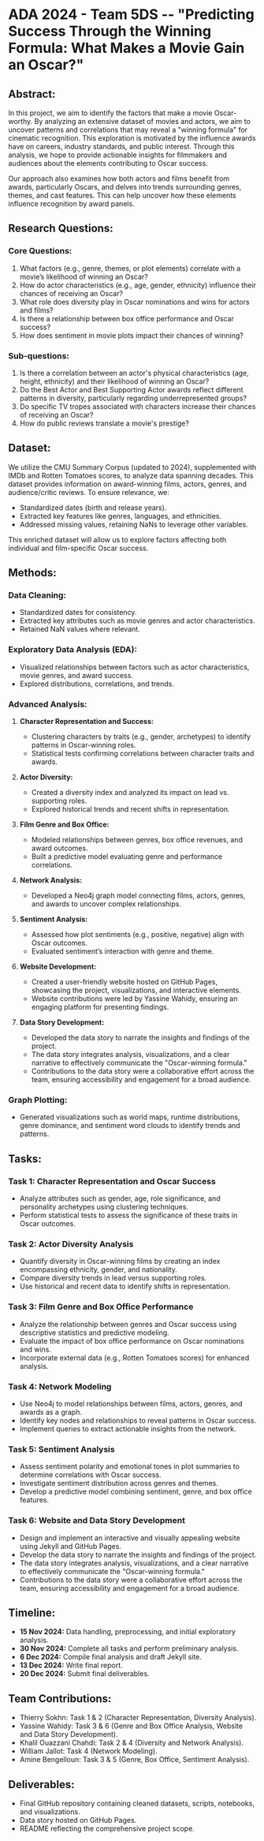 
# ADA 2024 - Team 5DS -- "Predicting Success Through the Winning Formula: What Makes a Movie Gain an Oscar?"

## Abstract:
In this project, we aim to identify the factors that make a movie Oscar-worthy. By analyzing an extensive dataset of movies and actors, we aim to uncover patterns and correlations that may reveal a "winning formula" for cinematic recognition. This exploration is motivated by the influence awards have on careers, industry standards, and public interest. Through this analysis, we hope to provide actionable insights for filmmakers and audiences about the elements contributing to Oscar success.

Our approach also examines how both actors and films benefit from awards, particularly Oscars, and delves into trends surrounding genres, themes, and cast features. This can help uncover how these elements influence recognition by award panels.

## Research Questions:
### Core Questions:
1. What factors (e.g., genre, themes, or plot elements) correlate with a movie’s likelihood of winning an Oscar?
2. How do actor characteristics (e.g., age, gender, ethnicity) influence their chances of receiving an Oscar?
3. What role does diversity play in Oscar nominations and wins for actors and films?
4. Is there a relationship between box office performance and Oscar success?
5. How does sentiment in movie plots impact their chances of winning?

### Sub-questions:
1. Is there a correlation between an actor's physical characteristics (age, height, ethnicity) and their likelihood of winning an Oscar?
2. Do the Best Actor and Best Supporting Actor awards reflect different patterns in diversity, particularly regarding underrepresented groups?
3. Do specific TV tropes associated with characters increase their chances of receiving an Oscar?
4. How do public reviews translate a movie's prestige?

## Dataset:
We utilize the CMU Summary Corpus (updated to 2024), supplemented with IMDb and Rotten Tomatoes scores, to analyze data spanning decades. This dataset provides information on award-winning films, actors, genres, and audience/critic reviews. To ensure relevance, we:

- Standardized dates (birth and release years).
- Extracted key features like genres, languages, and ethnicities.
- Addressed missing values, retaining NaNs to leverage other variables.

This enriched dataset will allow us to explore factors affecting both individual and film-specific Oscar success.

## Methods:
### Data Cleaning:
- Standardized dates for consistency.
- Extracted key attributes such as movie genres and actor characteristics.
- Retained NaN values where relevant.

### Exploratory Data Analysis (EDA):
- Visualized relationships between factors such as actor characteristics, movie genres, and award success.
- Explored distributions, correlations, and trends.

### Advanced Analysis:
1. **Character Representation and Success:**
   - Clustering characters by traits (e.g., gender, archetypes) to identify patterns in Oscar-winning roles.
   - Statistical tests confirming correlations between character traits and awards.

2. **Actor Diversity:**
   - Created a diversity index and analyzed its impact on lead vs. supporting roles.
   - Explored historical trends and recent shifts in representation.

3. **Film Genre and Box Office:**
   - Modeled relationships between genres, box office revenues, and award outcomes.
   - Built a predictive model evaluating genre and performance correlations.

4. **Network Analysis:**
   - Developed a Neo4j graph model connecting films, actors, genres, and awards to uncover complex relationships.

5. **Sentiment Analysis:**
   - Assessed how plot sentiments (e.g., positive, negative) align with Oscar outcomes.
   - Evaluated sentiment’s interaction with genre and theme.

6. **Website Development:**
   - Created a user-friendly website hosted on GitHub Pages, showcasing the project, visualizations, and interactive elements.
   - Website contributions were led by Yassine Wahidy, ensuring an engaging platform for presenting findings.

7. **Data Story Development:**
   - Developed the data story to narrate the insights and findings of the project.
   - The data story integrates analysis, visualizations, and a clear narrative to effectively communicate the "Oscar-winning formula."
   - Contributions to the data story were a collaborative effort across the team, ensuring accessibility and engagement for a broad audience.

### Graph Plotting:
- Generated visualizations such as world maps, runtime distributions, genre dominance, and sentiment word clouds to identify trends and patterns.

## Tasks:
### Task 1: Character Representation and Oscar Success
- Analyze attributes such as gender, age, role significance, and personality archetypes using clustering techniques.
- Perform statistical tests to assess the significance of these traits in Oscar outcomes.

### Task 2: Actor Diversity Analysis
- Quantify diversity in Oscar-winning films by creating an index encompassing ethnicity, gender, and nationality.
- Compare diversity trends in lead versus supporting roles.
- Use historical and recent data to identify shifts in representation.

### Task 3: Film Genre and Box Office Performance
- Analyze the relationship between genres and Oscar success using descriptive statistics and predictive modeling.
- Evaluate the impact of box office performance on Oscar nominations and wins.
- Incorporate external data (e.g., Rotten Tomatoes scores) for enhanced analysis.

### Task 4: Network Modeling
- Use Neo4j to model relationships between films, actors, genres, and awards as a graph.
- Identify key nodes and relationships to reveal patterns in Oscar success.
- Implement queries to extract actionable insights from the network.

### Task 5: Sentiment Analysis
- Assess sentiment polarity and emotional tones in plot summaries to determine correlations with Oscar success.
- Investigate sentiment distribution across genres and themes.
- Develop a predictive model combining sentiment, genre, and box office features.

### Task 6: Website and Data Story Development
- Design and implement an interactive and visually appealing website using Jekyll and GitHub Pages.
- Develop the data story to narrate the insights and findings of the project.
- The data story integrates analysis, visualizations, and a clear narrative to effectively communicate the "Oscar-winning formula."
- Contributions to the data story were a collaborative effort across the team, ensuring accessibility and engagement for a broad audience.

## Timeline:
- **15 Nov 2024:** Data handling, preprocessing, and initial exploratory analysis.
- **30 Nov 2024:** Complete all tasks and perform preliminary analysis.
- **6 Dec 2024:** Compile final analysis and draft Jekyll site.
- **13 Dec 2024:** Write final report.
- **20 Dec 2024:** Submit final deliverables.

## Team Contributions:
- Thierry Sokhn: Task 1 & 2 (Character Representation, Diversity Analysis).
- Yassine Wahidy: Task 3 & 6 (Genre and Box Office Analysis, Website and Data Story Development).
- Khalil Ouazzani Chahdi: Task 2 & 4 (Diversity and Network Analysis).
- William Jallot: Task 4 (Network Modeling).
- Amine Bengelloun: Task 3 & 5 (Genre, Box Office, Sentiment Analysis).

## Deliverables:
- Final GitHub repository containing cleaned datasets, scripts, notebooks, and visualizations.
- Data story hosted on GitHub Pages.
- README reflecting the comprehensive project scope.

